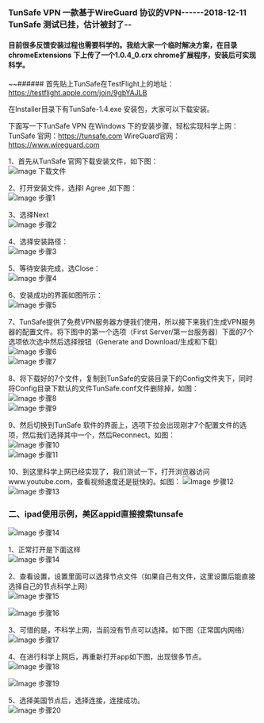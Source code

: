 ### TunSafe VPN 一款基于WireGuard 协议的VPN------2018-12-11  TunSafe 测试已挂，估计被封了--

#### 目前很多反馈安装过程也需要科学的。我给大家一个临时解决方案，在目录chromeExtensions 下上传了一个1.0.4_0.crx chrome扩展程序，安装后可实现科学。

~~###### 首先贴上TunSafe在TestFlight上的地址：  https://testflight.apple.com/join/9gbYAJLB

 在Installer目录下有TunSafe-1.4.exe 安装包，大家可以下载安装。    

下面写一下TunSafe VPN 在Windows 下的安装步骤，轻松实现科学上网：    
TunSafe 官网：https://tunsafe.com    WireGuard官网： https://www.wireguard.com    

1、首先从TunSafe 官网下载安装文件，如下图：    
![Image 下载文件](https://github.com/liweiDiao/WireGuard/blob/master/image/0.png)    

2、打开安装文件，选择I Agree ,如下图：    
 ![Image 步骤1](https://github.com/liweiDiao/WireGuard/blob/master/image/1.png)    

3、选择Next    
![Image 步骤2](https://github.com/liweiDiao/WireGuard/blob/master/image/2.png)    

4、选择安装路径：    
![Image 步骤3](https://github.com/liweiDiao/WireGuard/blob/master/image/3.png)    

5、等待安装完成，选Close：    
![Image 步骤4](https://github.com/liweiDiao/WireGuard/blob/master/image/4.png)    

6、安装成功的界面如图所示：    
![Image 步骤5](https://github.com/liweiDiao/WireGuard/blob/master/image/5.png)    

7、TunSafe提供了免费VPN服务器方便我们使用，所以接下来我们生成VPN服务器的配置文件。将下图中的第一个选项（First Server/第一台服务器）下面的7个选项依次选中然后选择按钮（Generate and Download/生成和下载）    
![Image 步骤6](https://github.com/liweiDiao/WireGuard/blob/master/image/6.png)    
![Image 步骤7](https://github.com/liweiDiao/WireGuard/blob/master/image/7.png)    

8、将下载好的7个文件，复制到TunSafe的安装目录下的Config文件夹下，同时将Config目录下默认的文件TunSafe.conf文件删除掉，如图：    
![Image 步骤8](https://github.com/liweiDiao/WireGuard/blob/master/image/8.png)    
![Image 步骤9](https://github.com/liweiDiao/WireGuard/blob/master/image/10.png)    

9、然后切换到TunSafe 软件的界面上，选项下拉会出现刚才7个配置文件的选项，然后我们选择其中一个，然后Reconnect。如图：    
![Image 步骤10](https://github.com/liweiDiao/WireGuard/blob/master/image/11.png)    
![Image 步骤11](https://github.com/liweiDiao/WireGuard/blob/master/image/12.png)    

10、到这里科学上网已经实现了，我们测试一下，打开浏览器访问www.youtube.com，查看视频速度还是挺快的。如图：
![Image 步骤12](https://github.com/liweiDiao/WireGuard/blob/master/image/13.png)    
![Image 步骤13](https://github.com/liweiDiao/WireGuard/blob/master/image/14.png)    


### 二、ipad使用示例，美区appid直接搜索tunsafe    
![Image 步骤14](https://github.com/liweiDiao/WireGuard/blob/master/image/IMG_1498.PNG)    
 
 1、正常打开是下面这样    
 ![Image 步骤14](https://github.com/liweiDiao/WireGuard/blob/master/image/IMG_1499.PNG)    
 
 2、查看设置，设置里面可以选择节点文件（如果自己有文件，这里设置后能直接选择自己的节点科学上网）      
 ![Image 步骤15](https://github.com/liweiDiao/WireGuard/blob/master/image/IMG_1500.PNG)    
 
 ![Image 步骤16](https://github.com/liweiDiao/WireGuard/blob/master/image/IMG_1501.PNG)    

 3、可惜的是，不科学上网，当前没有节点可以选择。如下图（正常国内网络）    
 ![Image 步骤17](https://github.com/liweiDiao/WireGuard/blob/master/image/IMG_1504.PNG)    
 
 4、在进行科学上网后，再重新打开app如下图，出现很多节点。    
 ![Image 步骤18](https://github.com/liweiDiao/WireGuard/blob/master/image/IMG_1508.PNG)   
 
 
 ![Image 步骤19](https://github.com/liweiDiao/WireGuard/blob/master/image/IMG_1505.png)   
 
 5、选择美国节点后，选择连接，连接成功。     
 ![Image 步骤20](https://github.com/liweiDiao/WireGuard/blob/master/image/IMG_1507.png)   
 
 
